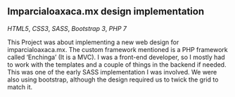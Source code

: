 ## Imparcialoaxaca.mx design implementation

_HTML5_, _CSS3_, _SASS_, _Bootstrap 3_, _PHP 7_

This Project was about implementing a new web design for imparcialoaxaca.mx. The custom framework mentioned is a PHP framework called ‘Enchinga’ (It is a MVC). I was a front-end developer, so I mostly had to work with the templates and a couple of things in the backend if needed. This was one of the early SASS implementation I was involved. We were also using bootstrap, although the design required us to twick the grid to match it.